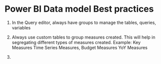 # Power BI Data model Best practices

1) In the Query editor, always have groups to manage the tables, queries, variables
2) Always use custom tables to group measures created. This will help in segregating different types of measures created.
    Example: Key Measures
             Time Series Measures,
             Budget Measures
             YoY Measures 
             
3) 
             

